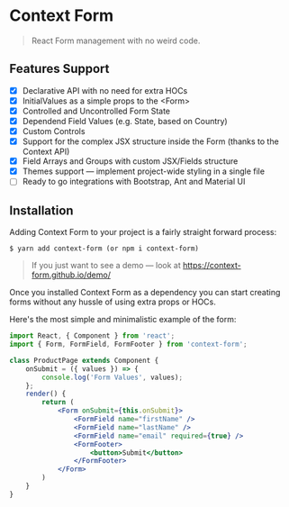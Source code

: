 # Context Form

> React Form management with no weird code.

## Features Support

* [x] Declarative API with no need for extra HOCs
* [x] InitialValues as a simple props to the &lt;Form&gt;
* [x] Controlled and Uncontrolled Form State
* [x] Dependend Field Values \(e.g. State, based on Country\)
* [x] Custom Controls
* [x] Support for the complex JSX structure inside the Form \(thanks to the Context API\)
* [x] Field Arrays and Groups with custom JSX/Fields structure
* [x] Themes support — implement project-wide styling in a single file
* [ ] Ready to go integrations with Bootstrap, Ant and Material UI

## Installation

Adding Context Form to your project is a fairly straight forward process:

```
$ yarn add context-form (or npm i context-form)
```


>If you just want to see a demo — look at https://context-form.github.io/demo/

Once you installed Context Form as a dependency you can start creating forms without any hussle of using extra props or HOCs.

Here's the most simple and minimalistic example of the form:

```jsx
import React, { Component } from 'react';
import { Form, FormField, FormFooter } from 'context-form';

class ProductPage extends Component {
    onSubmit = ({ values }) => {
        console.log('Form Values', values);
    };
    render() {
        return (
            <Form onSubmit={this.onSubmit}>
                <FormField name="firstName" />
                <FormField name="lastName" />
                <FormField name="email" required={true} />
                <FormFooter>
                    <button>Submit</button>
                </FormFooter>
            </Form>
        )
    }
}
```


